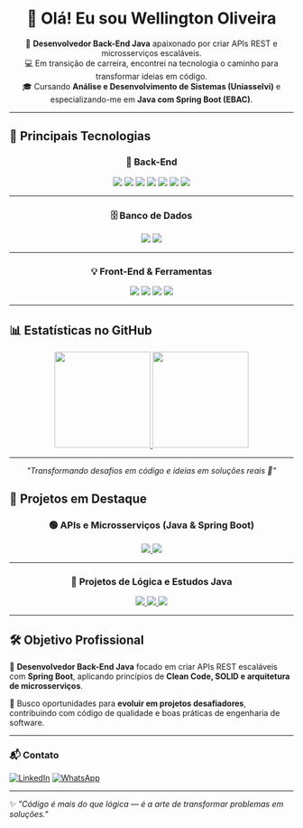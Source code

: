 <h1 align="center">👋 Olá! Eu sou <strong>Wellington Oliveira</strong></h1>

<p align="center">
  🎯 <strong>Desenvolvedor Back-End Java</strong> apaixonado por criar APIs REST e microsserviços escaláveis.<br>
  💻 Em transição de carreira, encontrei na tecnologia o caminho para transformar ideias em código.<br>
  🎓 Cursando <strong>Análise e Desenvolvimento de Sistemas (Uniasselvi)</strong> e especializando-me em <strong>Java com Spring Boot (EBAC)</strong>.
</p>

---

## 🚀 Principais Tecnologias

<div align="center">

### 🧩 Back-End
<img src="https://img.shields.io/badge/Java-ED8B00?style=for-the-badge&logo=openjdk&logoColor=white"/>
<img src="https://img.shields.io/badge/Spring_Boot-6DB33F?style=for-the-badge&logo=springboot&logoColor=white"/>
<img src="https://img.shields.io/badge/JUnit_5-25A162?style=for-the-badge&logo=java&logoColor=white"/>
<img src="https://img.shields.io/badge/Microservices-000000?style=for-the-badge&logoColor=white"/>
<img src="https://img.shields.io/badge/RabbitMQ-FF6600?style=for-the-badge&logo=rabbitmq&logoColor=white"/>
<img src="https://img.shields.io/badge/Docker-2496ED?style=for-the-badge&logo=docker&logoColor=white"/>
<img src="https://img.shields.io/badge/CI/CD-000000?style=for-the-badge&logo=githubactions&logoColor=white"/>

---

### 🗄️ Banco de Dados
<img src="https://img.shields.io/badge/MongoDB-47A248?style=for-the-badge&logo=mongodb&logoColor=white"/>
<img src="https://img.shields.io/badge/PostgreSQL-316192?style=for-the-badge&logo=postgresql&logoColor=white"/>

---

### 💡 Front-End & Ferramentas
<img src="https://img.shields.io/badge/HTML5-E34F26?style=for-the-badge&logo=html5&logoColor=white"/>
<img src="https://img.shields.io/badge/CSS3-1572B6?style=for-the-badge&logo=css3&logoColor=white"/>
<img src="https://img.shields.io/badge/JavaScript-F7DF1E?style=for-the-badge&logo=javascript&logoColor=black"/>
<img src="https://img.shields.io/badge/Node.js-339933?style=for-the-badge&logo=node.js&logoColor=white"/>

</div>

---

## 📊 Estatísticas no GitHub

<div align="center">
  <a href="https://github.com/wellingtonadonai">
    <img height="170em" src="https://github-readme-stats.vercel.app/api?username=wellingtonadonai&show_icons=true&theme=radical&include_all_commits=true&count_private=true&border_radius=10&border_color=4CAF50"/>
  </a>
  <a href="https://github.com/wellingtonadonai">
    <img height="170em" src="https://github-readme-stats.vercel.app/api/top-langs/?username=wellingtonadonai&layout=compact&langs_count=8&theme=radical&border_radius=10&border_color=4CAF50"/>
  </a>
</div>

---

<p align="center">
  <em>"Transformando desafios em código e ideias em soluções reais 🚀"</em>
</p>


## 🧪 Projetos em Destaque

<div align="center">

### 🟢 APIs e Microsserviços (Java & Spring Boot)

<a href="https://github.com/wellingtonadonai/usuario">
  <img src="https://github-readme-stats.vercel.app/api/pin/?username=wellingtonadonai&repo=usuario&theme=radical&border_color=4CAF50&border_radius=10" />
</a>
<a href="https://github.com/wellingtonadonai/dscatalogSpring">
  <img src="https://github-readme-stats.vercel.app/api/pin/?username=wellingtonadonai&repo=dscatalogSpring&theme=radical&border_color=4CAF50&border_radius=10" />
</a>

---

### 🧩 Projetos de Lógica e Estudos Java

<a href="https://github.com/wellingtonadonai/SimulacaodeContaBancaria-Java">
  <img src="https://github-readme-stats.vercel.app/api/pin/?username=wellingtonadonai&repo=SimulacaodeContaBancaria-Java&theme=tokyonight&border_color=00BFFF&border_radius=10" />
</a>
<a href="https://github.com/wellingtonadonai/SistemadeValidacao-ProcessoSeletivo">
  <img src="https://github-readme-stats.vercel.app/api/pin/?username=wellingtonadonai&repo=SistemadeValidacao-ProcessoSeletivo&theme=tokyonight&border_color=00BFFF&border_radius=10" />
</a>
<a href="https://github.com/wellingtonadonai/Jogo-Ping-Pong">
  <img src="https://github-readme-stats.vercel.app/api/pin/?username=wellingtonadonai&repo=Jogo-Ping-Pong&theme=tokyonight&border_color=00BFFF&border_radius=10" />
</a>

</div>

---

## 🛠️ Objetivo Profissional

🎯 **Desenvolvedor Back-End Java** focado em criar APIs REST escaláveis com **Spring Boot**, aplicando princípios de **Clean Code, SOLID e arquitetura de microsserviços**.

🚀 Busco oportunidades para **evoluir em projetos desafiadores**, contribuindo com código de qualidade e boas práticas de engenharia de software.

---


### 📬 Contato

[![LinkedIn](https://img.shields.io/badge/LinkedIn-0077B5?style=for-the-badge\&logo=linkedin\&logoColor=white)](https://www.linkedin.com/in/wellingtonoliveira-dev/)
[![WhatsApp](https://img.shields.io/badge/Whatsapp-25D366?style=for-the-badge\&logo=whatsapp\&logoColor=white)](https://wa.me/5517992845056)

---

✨ *"Código é mais do que lógica — é a arte de transformar problemas em soluções."*
